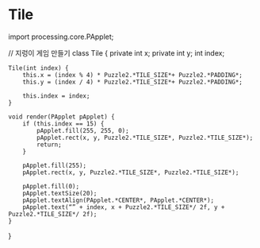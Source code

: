 # Tile

import processing.core.PApplet;

// 지렁이 게임 만들기
class Tile {
    private int x;
    private int y;
    int index;


    Tile(int index) {
        this.x = (index % 4) * Puzzle2.*TILE_SIZE*+ Puzzle2.*PADDING*;
        this.y = (index / 4) * Puzzle2.*TILE_SIZE*+ Puzzle2.*PADDING*;

        this.index = index;
    }

    void render(PApplet pApplet) {
        if (this.index == 15) {
            pApplet.fill(255, 255, 0);
            pApplet.rect(x, y, Puzzle2.*TILE_SIZE*, Puzzle2.*TILE_SIZE*);
            return;
        }

        pApplet.fill(255);
        pApplet.rect(x, y, Puzzle2.*TILE_SIZE*, Puzzle2.*TILE_SIZE*);

        pApplet.fill(0);
        pApplet.textSize(20);
        pApplet.textAlign(PApplet.*CENTER*, PApplet.*CENTER*);
        pApplet.text(“” + index, x + Puzzle2.*TILE_SIZE*/ 2f, y + Puzzle2.*TILE_SIZE*/ 2f);
    }
}

